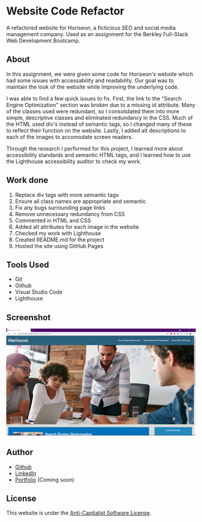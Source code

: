# Website Code Refactor
A refactored website for Horiseon, a ficticious SEO and social media management company. Used as an assignment for the Berkley Full-Stack Web Development Bootcamp. 

## About
In this assignment, we were given some code for Horiseon's  website which had some issues with accessability and readability. Our goal was to maintain the look of the website while improving the underlying code.

I was able to find a few quick issues to fix. First, the link to the "Search Engine Optimization" section was broken due to a missing id attribute. Many of the classes used were redundant, so I consolidated them into more simple, descriptive classes and eliminated redundancy in the CSS. Much of the HTML used div's instead of semantic tags, so I changed many of these to reflect their function on the website. Lastly, I added alt descriptions to each of the images to accomodate screen readers. 

Through the research I performed for this project, I learned more about accessibility standards and semantic HTML tags, and I learned how to use the Lighthouse accessibility auditor to check my work. 

## Work done
1. Replace div tags with more semantic tags
2. Ensure all class names are appropriate and semantic
3. Fix any bugs surrounding page links
4. Remove unnecessary redundancy from CSS
5. Commented in HTML and CSS
6. Added alt attributes for each image in the website
7. Checked my work with Lighthouse
8. Created README.md for the project
9. Hosted the site using GitHub Pages

## Tools Used
- Git
- Github
- Visual Studio Code
- Lighthouse

## Screenshot
![screenshot of finished website](https://raw.githubusercontent.com/AdamKruschwitz/Website-Code-Refactor/main/screenshot.PNG)

## Author
- [Github](https://github.com/AdamKruschwitz)
- [LinkedIn](https://www.linkedin.com/in/adamkruschwitz/)
- [Portfolio]() (Coming soon)

## License
This website is under the [Anti-Capitalist Software License](https://anticapitalist.software/).